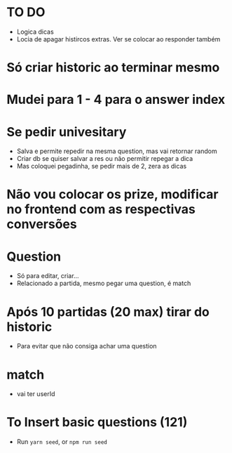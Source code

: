 # TO DO
- Logica dicas
- Locia de apagar histircos extras. Ver se colocar ao responder também

# Só criar historic ao terminar mesmo

# Mudei para 1 - 4 para o answer index

# Se pedir univesitary
- Salva e permite repedir na mesma question, mas vai retornar random
- Criar db se quiser salvar a res ou não permitir repegar a dica
- Mas coloquei pegadinha, se pedir mais de 2, zera as dicas

# Não vou colocar os prize, modificar no frontend com as respectivas conversões

# Question
- Só para editar, criar...
- Relacionado a partida, mesmo pegar uma question, é match

# Após 10 partidas (20 max) tirar do historic
- Para evitar que não consiga achar uma question

# match
- vai ter userId


# To Insert basic questions (121)
- Run ````yarn seed````, or ````npm run seed````



